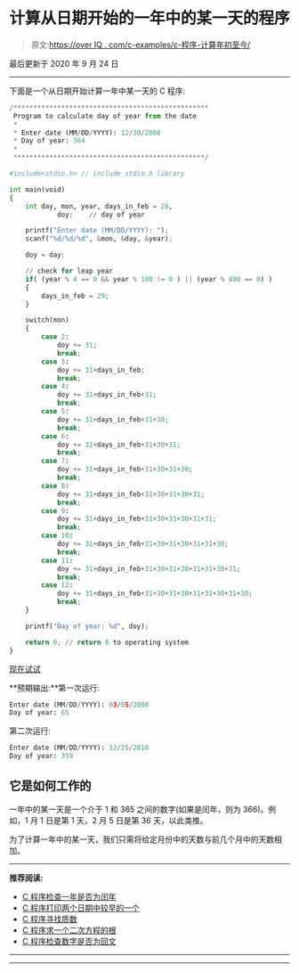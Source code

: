 # 计算从日期开始的一年中的某一天的程序

> 原文:[https://over IQ . com/c-examples/c-程序-计算年初至今/](https://overiq.com/c-examples/c-program-to-calculate-the-day-of-year-from-the-date/)

最后更新于 2020 年 9 月 24 日

* * *

下面是一个从日期开始计算一年中某一天的 C 程序:

```py
/*************************************************
 Program to calculate day of year from the date
 * 
 * Enter date (MM/DD/YYYY): 12/30/2006
 * Day of year: 364
 *  
 ************************************************/

#include<stdio.h> // include stdio.h library

int main(void)
{
    int day, mon, year, days_in_feb = 28, 
            doy;    // day of year

    printf("Enter date (MM/DD/YYYY): ");
    scanf("%d/%d/%d", &mon, &day, &year);

    doy = day;

    // check for leap year
    if( (year % 4 == 0 && year % 100 != 0 ) || (year % 400 == 0) )
    {
        days_in_feb = 29;
    }

    switch(mon)
    {
        case 2:
            doy += 31;
            break;
        case 3:
            doy += 31+days_in_feb;
            break;
        case 4:
            doy += 31+days_in_feb+31;
            break;
        case 5:
            doy += 31+days_in_feb+31+30;
            break;
        case 6:
            doy += 31+days_in_feb+31+30+31;
            break;
        case 7:
            doy += 31+days_in_feb+31+30+31+30;
            break;            
        case 8:
            doy += 31+days_in_feb+31+30+31+30+31;
            break;
        case 9:
            doy += 31+days_in_feb+31+30+31+30+31+31;
            break;
        case 10:
            doy += 31+days_in_feb+31+30+31+30+31+31+30;            
            break;            
        case 11:
            doy += 31+days_in_feb+31+30+31+30+31+31+30+31;            
            break;                        
        case 12:
            doy += 31+days_in_feb+31+30+31+30+31+31+30+31+30;            
            break;                                    
    }

    printf("Day of year: %d", doy);

    return 0; // return 0 to operating system
}

```

[现在试试](https://overiq.com/c-online-compiler/oyN/)

**预期输出:**第一次运行:

```py
Enter date (MM/DD/YYYY): 03/05/2000
Day of year: 65

```

第二次运行:

```py
Enter date (MM/DD/YYYY): 12/25/2018
Day of year: 359

```

## 它是如何工作的

一年中的某一天是一个介于 1 和 365 之间的数字(如果是闰年，则为 366)。例如，1 月 1 日是第 1 天，2 月 5 日是第 36 天，以此类推。

为了计算一年中的某一天，我们只需将给定月份中的天数与前几个月中的天数相加。

* * *

**推荐阅读:**

*   [C 程序检查一年是否为闰年](/c-examples/c-program-to-check-whether-a-year-is-a-leap-year/)
*   [C 程序打印两个日期中较早的一个](/c-examples/c-program-to-print-the-earlier-of-the-two-dates/)
*   [C 程序寻找质数](/c-examples/c-program-to-find-prime-numbers/)
*   [C 程序求一个二次方程的根](/c-examples/c-program-to-find-the-roots-of-a-quadratic-equation/)
*   [C 程序检查数字是否为回文](/c-examples/c-program-to-check-whether-the-number-is-a-palindrome/)

* * *

* * *